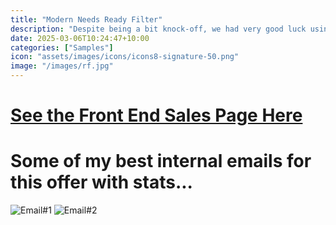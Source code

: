 ```yaml
---
title: "Modern Needs Ready Filter"
description: "Despite being a bit knock-off, we had very good luck using this product as a front-end offer, and I was able to drive solid performance on the back-end of the funnel.<br><br>- $500k Lifetime Gross Revenue (across internal and cold traffic)<br>- 3.2% Conversion Rate at Launch<br>- $75 AOV<br>" 
date: 2025-03-06T10:24:47+10:00
categories: ["Samples"]
icon: "assets/images/icons/icons8-signature-50.png"
image: "/images/rf.jpg"
---
```

# [See the Front End Sales Page Here](https://modernneeds.com/pages/mnrf4)
# Some of my best internal emails for this offer with stats...
![Email#1]({{site.baseurl}}/images/RF1.png)
![Email#2]({{site.baseurl}}/images/RF2.png)

